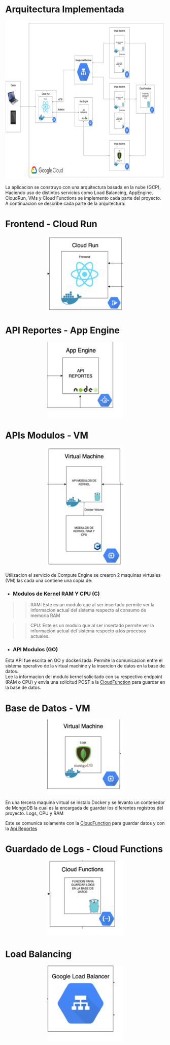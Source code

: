 # Arquitectura Implementada

<p align="center"> 
  <img align="center" width="640px" height="500px" src="imgs/Arq.png" />
</p>

La aplicacion se construyo con una arquitectura basada en la nube (GCP), Haciendo uso de distintos servicios como Load Balancing, AppEngine, CloudRun, VMs y Cloud Functions se implemento
cada parte del proyecto. A continuacion se describe cada parte de la arquitectura:
# Frontend - Cloud Run
<p align="center"> 
  <img align="center" width="240px" src="imgs/CloudRun.png" />
</p>


# API Reportes - App Engine
<p align="center"> 
  <img align="center" width="240px" src="imgs/AppEngine.png" />
</p>


# APIs Modulos - VM 
<p align="center"> 
  <img align="center" width="240px" src="imgs/VMModulos.png" />
</p>
Utilizacion el servicio de Compute Engine se crearon 2 maquinas virtuales (VM) las cada una contiene una copia de: 

- ### Modulos de Kernel RAM Y CPU (C)
>> RAM: Este es un modulo que al ser insertado permite ver la informacion actual del sistema respecto al consumo de memoria RAM

>> CPU: Este es un modulo que al ser insertado permite ver la informacion actual del sistema respecto a los procesos actuales.


- ### API Modulos (GO)
Esta API fue escrita en GO y dockerizada. Permite la comunicacion entre el sistema operativo de la virtual machine y la insercion de datos en la base de datos. <br>
Lee la informacion del modulo kernel solicitado con su respectivo endpoint (RAM o CPU) y envia una solicitud POST a la [CloudFunction](#guardado-de-Logs---cloud-functions) para guardar en la base de datos.


# Base de Datos - VM
<p align="center"> 
  <img align="center" width="240px" src="imgs/VMMongo.png" />
</p>
En una tercera maquina virtual se instalo Docker y se levanto un contenedor de MongoDB la cual es la encargada de guardar los diferentes registros del proyecto. Logs, CPU y RAM

Este se comunica solamente con la [CloudFunction](#guardado-de-Logs---cloud-functions) para guardar datos y con la [Api Reportes](#API-Reportes---App-Engine)


# Guardado de Logs - Cloud Functions
<p align="center"> 
  <img align="center" width="240px" src="imgs/CloudFunctions.png" />
</p>


# Load Balancing 
<p align="center"> 
  <img align="center" width="240px" src="imgs/Balancer.png" />
</p>



